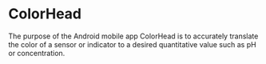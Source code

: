 # ColorHead
The purpose of the Android mobile app ColorHead is to accurately translate the color
of a sensor or indicator to a desired quantitative value such as pH or concentration. 

